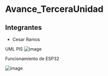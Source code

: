 # Avance_TerceraUnidad
## Integrantes 
 - Cesar Ramos

UML PIS 
![image](https://github.com/user-attachments/assets/020ed0c4-06e9-4a9e-9af3-fbf38a4e0c1e)

Funcionamiento de ESP32

![image](https://github.com/user-attachments/assets/f9827f7a-53e2-46ea-8dad-66dd3c7b905d)

